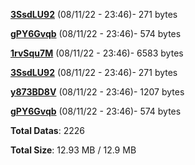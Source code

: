 [**3SsdLU92**](/data/3SsdLU92.txt) (08/11/22 - 23:46)- 271 bytes

[**gPY6Gvqb**](/data/gPY6Gvqb.txt) (08/11/22 - 23:46)- 574 bytes

[**1rvSqu7M**](/data/1rvSqu7M.txt) (08/11/22 - 23:46)- 6583 bytes

[**3SsdLU92**](/data/3SsdLU92.txt) (08/11/22 - 23:46)- 271 bytes

[**y873BD8V**](/data/y873BD8V.txt) (08/11/22 - 23:46)- 1207 bytes

[**gPY6Gvqb**](/data/gPY6Gvqb.txt) (08/11/22 - 23:46)- 574 bytes

**Total Datas**: 2226

**Total Size**: 12.93 MB / 12.9 MB